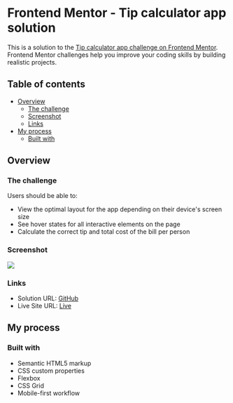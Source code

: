 # Frontend Mentor - Tip calculator app solution

This is a solution to the [Tip calculator app challenge on Frontend Mentor](https://www.frontendmentor.io/challenges/tip-calculator-app-ugJNGbJUX). Frontend Mentor challenges help you improve your coding skills by building realistic projects.

## Table of contents

- [Overview](#overview)
  - [The challenge](#the-challenge)
  - [Screenshot](#screenshot)
  - [Links](#links)
- [My process](#my-process)
  - [Built with](#built-with)
  

## Overview

### The challenge

Users should be able to:

- View the optimal layout for the app depending on their device's screen size
- See hover states for all interactive elements on the page
- Calculate the correct tip and total cost of the bill per person

### Screenshot

<img src='Screenshot.png'/>



### Links

- Solution URL: [GitHub](https://github.com/mikava7/tip-calculator-app)
- Live Site URL: [Live](https://mikava7.github.io/tip-calculator-app/)

## My process

### Built with

- Semantic HTML5 markup
- CSS custom properties
- Flexbox
- CSS Grid
- Mobile-first workflow

